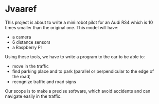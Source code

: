 # Jvaaref

This project is about to write a mini robot pilot for an Audi RS4 which is 10 times smaller than the original one. This model will have:
*  a camera
*  6 distance sensors
*  a Raspberry PI

Using these tools, we have to write a program to the car to be able to:
*  move in the traffic
*  find parking place and to park (parallel or perpendicular to the edge of the road)
*  recognize traffic and road signs

Our scope is to make a precise software, which avoid accidents and can navigate easily in the traffic.

